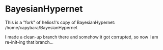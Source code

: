 # BayesianHypernet

This is a "fork" of helios1's copy of BayesianHypernet:
    /home/capybara/BayesianHypernet
    
I made a clean-up branch there and somehow it got corrupted, so now I am re-init-ing that branch...
